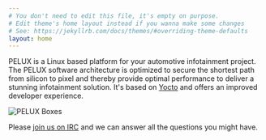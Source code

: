 ```yaml
---
# You don't need to edit this file, it's empty on purpose.
# Edit theme's home layout instead if you wanna make some changes
# See: https://jekyllrb.com/docs/themes/#overriding-theme-defaults
layout: home
---
```


PELUX is a Linux based platform for your automotive infotainment project. The PELUX software architecture is optimized to secure the shortest path from silicon to pixel and thereby provide optimal performance to deliver a stunning infotainment solution. It's based on [Yocto](http://yoctoproject.org/) and offers an improved developer experience.

![PELUX Boxes](assets/imgs/pelux-boxes.png)

Please [join us on IRC](get-involved) and we can answer all the questions you might have.
